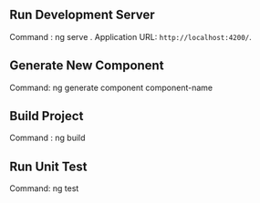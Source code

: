 ## Run Development Server

Command : ng serve . Application URL:  `http://localhost:4200/`. 

## Generate New Component

Command: ng generate component component-name

## Build Project

Command : ng build

## Run Unit Test

Command: ng test
